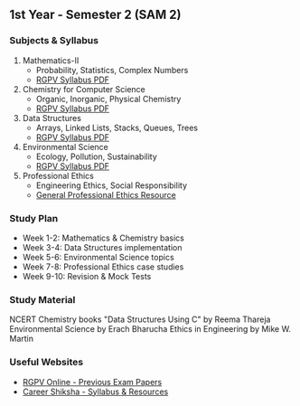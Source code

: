 ## 1st Year - Semester 2 (SAM 2)

### Subjects & Syllabus
1. Mathematics-II
   - Probability, Statistics, Complex Numbers
   - [RGPV Syllabus PDF](http://career-shiksha.com/post/syllabus-of-i-year-all-branch-all-subjects-rgpv/)
2. Chemistry for Computer Science
   - Organic, Inorganic, Physical Chemistry
   - [RGPV Syllabus PDF](http://career-shiksha.com/post/syllabus-of-i-year-all-branch-all-subjects-rgpv/)
3. Data Structures
   - Arrays, Linked Lists, Stacks, Queues, Trees
   - [RGPV Syllabus PDF](http://career-shiksha.com/post/syllabus-of-i-year-all-branch-all-subjects-rgpv/)
4. Environmental Science
   - Ecology, Pollution, Sustainability
   - [RGPV Syllabus PDF](http://career-shiksha.com/post/syllabus-of-i-year-all-branch-all-subjects-rgpv/)
5. Professional Ethics
   - Engineering Ethics, Social Responsibility
   - [General Professional Ethics Resource](https://www.nspe.org/resources/ethics)

### Study Plan
- Week 1-2: Mathematics & Chemistry basics
- Week 3-4: Data Structures implementation
- Week 5-6: Environmental Science topics
- Week 7-8: Professional Ethics case studies
- Week 9-10: Revision & Mock Tests

### Study Material
NCERT Chemistry books
"Data Structures Using C" by Reema Thareja
Environmental Science by Erach Bharucha
Ethics in Engineering by Mike W. Martin

### Useful Websites
- [RGPV Online - Previous Exam Papers](https://www.rgpvonline.com/)
- [Career Shiksha - Syllabus & Resources](https://career-shiksha.com/)
